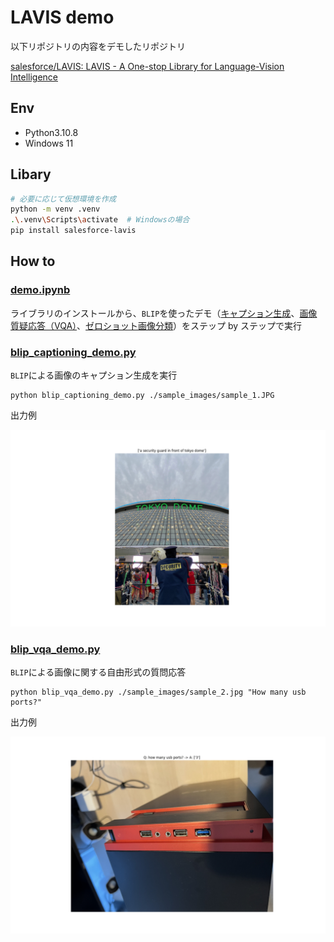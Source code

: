 # LAVIS demo

以下リポジトリの内容をデモしたリポジトリ

[salesforce/LAVIS: LAVIS - A One-stop Library for Language-Vision Intelligence](https://github.com/salesforce/LAVIS)

## Env

- Python3.10.8
- Windows 11

## Libary

```bash
# 必要に応じて仮想環境を作成
python -m venv .venv
.\.venv\Scripts\activate  # Windowsの場合
pip install salesforce-lavis
```

## How to

### [demo.ipynb](./demo.ipynb)

ライブラリのインストールから、`BLIP`を使ったデモ（[キャプション生成](https://github.com/salesforce/LAVIS#image-captioning)、[画像質疑応答（VQA）](https://github.com/salesforce/LAVIS#visual-question-answering-vqa)、[ゼロショット画像分類](https://github.com/salesforce/LAVIS/blob/main/examples/blip_zero_shot_classification.ipynb)）をステップ by ステップで実行

### [blip_captioning_demo.py](./blip_captioning_demo.py)

`BLIP`による画像のキャプション生成を実行

```python:例
python blip_captioning_demo.py ./sample_images/sample_1.JPG
```

出力例

![fig_1](./docs/a%20security%20guard%20in%20front%20of%20tokyo%20dome.png)


### [blip_vqa_demo.py](./blip_vqa_demo.py)

`BLIP`による画像に関する自由形式の質問応答

```python:例
python blip_vqa_demo.py ./sample_images/sample_2.jpg "How many usb ports?"
```

出力例

![fig_2](./docs/how%20many%20usb%20ports%20-%203.png)
